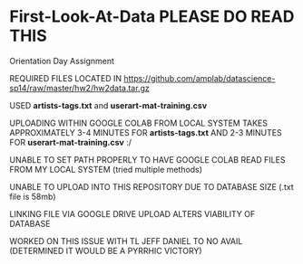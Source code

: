 # First-Look-At-Data PLEASE **DO** READ THIS

Orientation Day Assignment

REQUIRED FILES LOCATED IN https://github.com/amplab/datascience-sp14/raw/master/hw2/hw2data.tar.gz

USED **artists-tags.txt** and **userart-mat-training.csv**

UPLOADING WITHIN GOOGLE COLAB FROM LOCAL SYSTEM TAKES APPROXIMATELY 3-4 MINUTES FOR **artists-tags.txt** AND 2-3 MINUTES FOR **userart-mat-training.csv** :/

UNABLE TO SET PATH PROPERLY TO HAVE GOOGLE COLAB READ FILES FROM MY LOCAL SYSTEM (tried multiple methods)

UNABLE TO UPLOAD INTO THIS REPOSITORY DUE TO DATABASE SIZE (.txt file is 58mb)

LINKING FILE VIA GOOGLE DRIVE UPLOAD ALTERS VIABILITY OF DATABASE

WORKED ON THIS ISSUE WITH TL JEFF DANIEL TO NO AVAIL (DETERMINED IT WOULD BE A PYRRHIC VICTORY)
